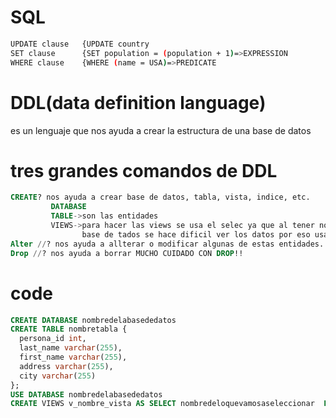 # SQL
```bash
UPDATE clause   {UPDATE country
SET clause      {SET population = (population + 1)=>EXPRESSION
WHERE clause    {WHERE (name = USA)=>PREDICATE
```
# DDL(data definition language)
es un lenguaje que nos ayuda a crear la estructura de una base de datos 
# tres grandes comandos de DDL
```sql
CREATE? nos ayuda a crear base de datos, tabla, vista, indice, etc.
         DATABASE
         TABLE->son las entidades
         VIEWS->para hacer las views se usa el selec ya que al tener normalizada una
                base de tados se hace dificil ver los datos por eso usamos las views
Alter //? nos ayuda a allterar o modificar algunas de estas entidades.
Drop //? nos ayuda a borrar MUCHO CUIDADO CON DROP!!
```
# code
```sql
CREATE DATABASE nombredelabasededatos
CREATE TABLE nombretabla {
  persona_id int,
  last_name varchar(255),
  first_name varchar(255),
  address varchar(255),
  city varchar(255)
};
USE DATABASE nombredelabasededatos
CREATE VIEWS v_nombre_vista AS SELECT nombredeloquevamosaseleccionar  FROM dedondelovamosaseleccionar WHERE condicion=algunacondicion


```
